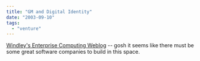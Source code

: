 ```yaml
---
title: "GM and Digital Identity"
date: "2003-09-10"
tags: 
  - "venture"
---
```


[Windley's Enterprise Computing Weblog](http://www.windley.com/2003/09/10.html#a811 "Windley's Enterprise Computing Weblog") -- gosh it seems like there must be some great software companies to build in this space.
